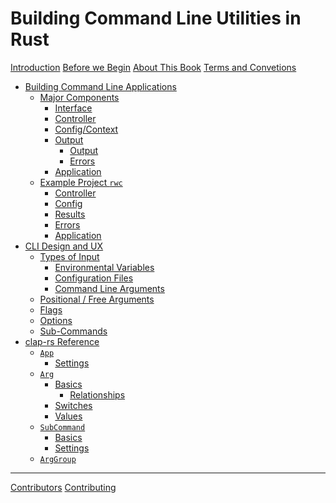 # Building Command Line Utilities in Rust

[Introduction](./ch00-00-introduction.md)
[Before we Begin](./ch00-01-before-we-begin.md)
[About This Book](./ch00-02-about.md)
[Terms and Convetions](./ch00-03-terms.md)
- [Building Command Line Applications](./ch01-00-command-line-applications.md)
    - [Major Components](./ch01-01-components.md)
        - [Interface](./ch01-01-00-interface.md)
        - [Controller](./ch01-01-01-controller.md)
        - [Config/Context](./ch01-01-02-config.md)
        - [Output](./ch01-01-03-output.md)
            - [Output](./ch01-01-03-00-results.md)
            - [Errors](./ch01-01-03-01-errors.md)
        - [Application](./ch01-01-04-application.md)
    - [Example Project `rwc`](ch01-02-rwc.md)
        - [Controller](./ch01-02-00-controller.md)
        - [Config](./ch01-02-01-config.md)
        - [Results](./ch01-02-02-results.md)
        - [Errors](./ch01-02-03-errors.md)
        - [Application](./ch01-02-04-application.md)
- [CLI Design and UX]()
    - [Types of Input]()
        - [Environmental Variables]()
        - [Configuration Files]()
        - [Command Line Arguments]()
    - [Positional / Free Arguments]()
    - [Flags]()
    - [Options]()
    - [Sub-Commands]()
- [clap-rs Reference]()
    - [`App`]()
        - [Settings]()
    - [`Arg`]()
        - [Basics]()
            - [Relationships]()
        - [Switches]()
        - [Values]()
    - [`SubCommand`]()
        - [Basics]()
        - [Settings]()
    - [`ArgGroup`]()
-------
[Contributors](./appendix-00-contributors.md)
[Contributing](./appendix-01-contributing.md)